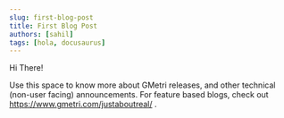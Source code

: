 ```yaml
---
slug: first-blog-post
title: First Blog Post
authors: [sahil]
tags: [hola, docusaurus]
---
```


Hi There!

Use this space to know more about GMetri releases, and other technical (non-user facing) announcements.
For feature based blogs, check out https://www.gmetri.com/justaboutreal/ .
